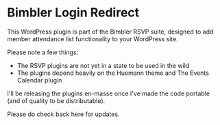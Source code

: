 Bimbler Login Redirect
======================

This WordPress plugin is part of the Bimbler RSVP suite, designed to add member attendance list functionality to your WordPress site.

Please note a few things:
 - The RSVP plugins are not yet in a state to be used in the wild
 - The plugins depend heavily on the Huemann theme and The Events Calendar plugin

I'll be releasing the plugins en-masse once I've made the code portable (and of quality to be distributable).

Please do check back here for updates.
